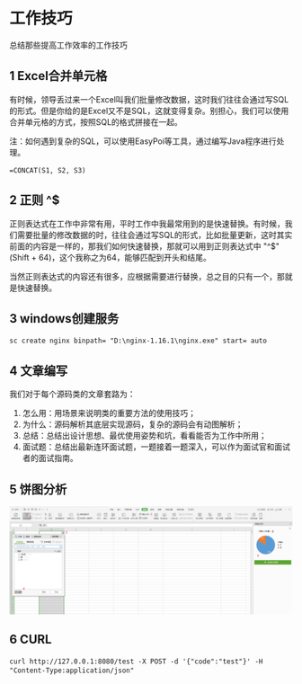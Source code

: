 # 工作技巧

总结那些提高工作效率的工作技巧



## 1 Excel合并单元格

有时候，领导丢过来一个Excel叫我们批量修改数据，这时我们往往会通过写SQL的形式。但是你给的是Excel又不是SQL，这就变得复杂。别担心，我们可以使用合并单元格的方式，按照SQL的格式拼接在一起。

注：如何遇到复杂的SQL，可以使用EasyPoi等工具，通过编写Java程序进行处理。

```
=CONCAT(S1, S2, S3)
```



## 2 正则 ^$

正则表达式在工作中非常有用，平时工作中我最常用到的是快速替换。有时候，我们需要批量的修改数据的时，往往会通过写SQL的形式，比如批量更新，这时其实前面的内容是一样的，那我们如何快速替换，那就可以用到正则表达式中 "^$"(Shift + 64)，这个我称之为64，能够匹配到开头和结尾。

当然正则表达式的内容还有很多，应根据需要进行替换，总之目的只有一个，那就是快速替换。



## 3 windows创建服务

```
sc create nginx binpath= "D:\nginx-1.16.1\nginx.exe" start= auto
```

## 4 文章编写

我们对于每个源码类的文章套路为：

1. 怎么用：用场景来说明类的重要方法的使用技巧；
2. 为什么：源码解析其底层实现源码，复杂的源码会有动图解析；
3. 总结：总结出设计思想、最优使用姿势和坑，看看能否为工作中所用；
4. 面试题：总结出最新连环面试题，一题接着一题深入，可以作为面试官和面试者的面试指南。



## 5 饼图分析

![image.png](images/excel.png)







## 6 CURL

```
curl http://127.0.0.1:8080/test -X POST -d '{"code":"test"}' -H "Content-Type:application/json"
```